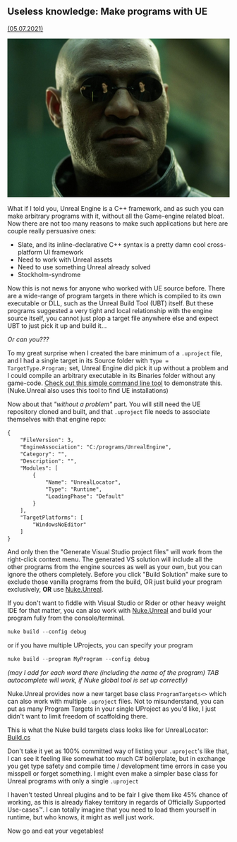 <!-- {
    "img": "log/wiity.jpg",
    "title": "Useless knowledge: Make programs with UE",
    "desc": "Make programs with Unreal Engine"
} -->

## Useless knowledge: Make programs with UE

[(05.07.2021)](/c/log/unreal-program)

![_parallax(side) notInArticle](wiity.jpg)

What if I told you, Unreal Engine is a C++ framework, and as such you can make arbitrary programs with it, without all the Game-engine related bloat. Now there are not too many reasons to make such applications but here are couple really persuasive ones:

* Slate, and its inline-declarative C++ syntax is a pretty damn cool cross-platform UI framework
* Need to work with Unreal assets
* Need to use something Unreal already solved
* Stockholm-syndrome

Now this is not news for anyone who worked with UE source before. There are a wide-range of program targets in there which is compiled to its own executable or DLL, such as the Unreal Build Tool (UBT) itself. But these programs suggested a very tight and local relationship with the engine source itself, you cannot just plop a target file anywhere else and expect UBT to just pick it up and build it...

*Or can you???*

To my great surprise when I created the bare minimum of a `.uproject` file, and I had a single target in its Source folder with `Type = TargetType.Program;` set, Unreal Engine did pick it up without a problem and I could compile an arbitrary executable in its Binaries folder without any game-code. [Check out this simple command line tool](https://github.com/microdee/UnrealLocator) to demonstrate this. (Nuke.Unreal also uses this tool to find UE installations)

Now about that *"without a problem"* part. You will still need the UE repository cloned and built, and that `.uproject` file needs to associate themselves with that engine repo:

```  
{
    "FileVersion": 3,
    "EngineAssociation": "C:/programs/UnrealEngine",
    "Category": "",
    "Description": "",
    "Modules": [
        {
            "Name": "UnrealLocator",
            "Type": "Runtime",
            "LoadingPhase": "Default"
        }
    ],
    "TargetPlatforms": [
        "WindowsNoEditor"
    ]
}
```

And only then the "Generate Visual Studio project files" will work from the right-click context menu. The generated VS solution will include all the other programs from the engine sources as well as your own, but you can ignore the others completely. Before you click "Build Solution" make sure to exclude those vanilla programs from the build, OR just build your program exclusively, **OR** use [Nuke.Unreal](/c/log/nuke-unreal).

If you don't want to fiddle with Visual Studio or Rider or other heavy weight IDE for that matter, you can also work with [Nuke.Unreal](/c/log/nuke-unreal) and build your program fully from the console/terminal.

```Powershell
nuke build --config debug
```

or if you have multiple UProjects, you can specify your program

```Powershell
nuke build --program MyProgram --config debug
```

*(may I add for each word there (including the name of the program) TAB autocomplete will work, if Nuke global tool is set up correctly)*

Nuke.Unreal provides now a new target base class `ProgramTargets<>` which can also work with multiple `.uproject` files. Not to misunderstand, you can put as many Program Targets in your single UProject as you'd like, I just didn't want to limit freedom of scaffolding there.

This is what the Nuke build targets class looks like for UnrealLocator: [Build.cs](https://github.com/microdee/UnrealLocator/blob/main/Nuke.Targets/Build.cs)

Don't take it yet as 100% committed way of listing your `.uproject`'s like that, I can see it feeling like somewhat too much C# boilerplate, but in exchange you get type safety and compile time / development time errors in case you misspell or forget something. I might even make a simpler base class for Unreal programs with only a single `.uproject`

I haven't tested Unreal plugins and to be fair I give them like 45% chance of working, as this is already flakey territory in regards of Officially Supported Use-cases™. I can totally imagine that you need to load them yourself in runtime, but who knows, it might as well just work.

Now go and eat your vegetables!

<mdcomment></mdcomment>